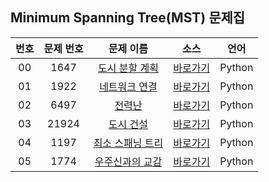 ## Minimum Spanning Tree(MST) 문제집

| 번호  | 문제 번호 |                        문제 이름                         |         소스         |  언어  |
| :---: | :-------: | :------------------------------------------------------: | :------------------: | :----: |
|  00   |   1647    |  [도시 분할 계획](https://www.acmicpc.net/problem/1647)  | [바로가기](../problems/1647)  | Python |
|  01   |   1922    |  [네트워크 연결](https://www.acmicpc.net/problem/1922)   | [바로가기](../problems/1922)  | Python |
|  02   |   6497    |      [전력난](https://www.acmicpc.net/problem/6497)      | [바로가기](../problems/6497)  | Python |
|  03   |   21924   |    [도시 건설](https://www.acmicpc.net/problem/21924)    | [바로가기](../problems/21924) | Python |
|  04   |   1197    | [최소 스패닝 트리](https://www.acmicpc.net/problem/1197) | [바로가기](../problems/1197)  | Python |
|  05   |   1774    | [우주신과의 교감](https://www.acmicpc.net/problem/1774)  | [바로가기](../problems/1774)  | Python |